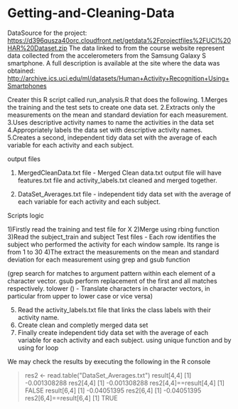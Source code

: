 Getting-and-Cleaning-Data
=========================
DataSource for the project:
https://d396qusza40orc.cloudfront.net/getdata%2Fprojectfiles%2FUCI%20HAR%20Dataset.zip 
The data linked to from the course website represent data collected from the accelerometers from the Samsung Galaxy S smartphone.
A full description is available at the site where the data was obtained: 
http://archive.ics.uci.edu/ml/datasets/Human+Activity+Recognition+Using+Smartphones

Creater this  R script called run_analysis.R that does the following. 
1.Merges the training and the test sets to create one data set.
2.Extracts only the measurements on the mean and standard deviation for each measurement. 
3.Uses descriptive activity names to name the activities in the data set
4.Appropriately labels the data set with descriptive activity names. 
5.Creates a second, independent tidy data set with the average of each variable for each activity and each subject. 


output files

1) MergedCleanData.txt file  - Merged Clean data.txt output file  will have features.txt file and activity_labels.txt  cleaned and merged together.

2) DataSet_Averages.txt file  - independent tidy data set with the average of each variable for each activity and each subject.


Scripts logic

1)Firstly read the training and test file for X
2)Merge using rbing function
3)Read the subject_train and subject Test files - Each row identifies the subject who performed the activity for each window sample.  Its range is from 1 to 30
4)The extract the measurements on the mean and standard deviation for each measurement using grep and gsub function

(grep search for matches to argument pattern within each element of a character vector.
gsub perform replacement of the first and all matches respectively.
tolower () - Translate characters in character vectors, in particular from upper to lower case or vice versa)

5) Read the activity_labels.txt file that links the class labels with their activity name.
6) Create clean and completly merged data set
7) Finally create independent tidy data set with the average of each variable for each activity and each subject. using unique function and by using for loop

We may check the results by executing the following in the R console
> res2 <- read.table("DataSet_Averages.txt")
> result[4,4]
[1] -0.001308288
> res2[4,4]
[1] -0.001308288
> res2[4,4]==result[4,4]
[1] FALSE
> result[6,4]
[1] -0.04051395
> res2[6,4]
[1] -0.04051395
> res2[6,4]==result[6,4]
[1] TRUE


